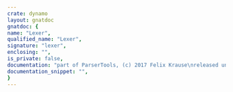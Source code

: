 ```yaml
---
crate: dynamo
layout: gnatdoc
gnatdoc: {
name: "Lexer",
qualified_name: "Lexer",
signature: "lexer",
enclosing: "",
is_private: false,
documentation: "part of ParserTools, (c) 2017 Felix Krause\nreleased under the terms of the MIT license, see the file \"copying.txt\"",
documentation_snippet: "",
}
---
```

